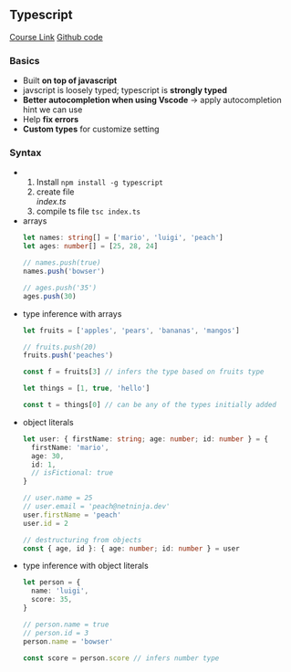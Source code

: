 ## Typescript
[Course Link](https://www.youtube.com/playlist?list=PL4cUxeGkcC9gNhFQgS4edYLqP7LkZcFMN "Link here")
[Github code](https://github.com/iamshaunjp/typescript-masterclass)
### Basics
- Built **on top of javascript**
- javscript is loosely typed; typescript is **strongly typed**
- **Better autocompletion when using Vscode** -> apply autocompletion hint we can use
- Help **fix errors**
- **Custom types** for customize setting
### Syntax
- 1. Install
     ```npm install -g typescript```  
  2. create file  
     *index.ts*
  3. compile ts file
     ```tsc index.ts```
- arrays
  ~~~ typescript
  let names: string[] = ['mario', 'luigi', 'peach']
  let ages: number[] = [25, 28, 24]

  // names.push(true)
  names.push('bowser')

  // ages.push('35')
  ages.push(30)
  ~~~
- type inference with arrays
  ~~~ typescript
  let fruits = ['apples', 'pears', 'bananas', 'mangos']

  // fruits.push(20)
  fruits.push('peaches')

  const f = fruits[3] // infers the type based on fruits type

  let things = [1, true, 'hello']

  const t = things[0] // can be any of the types initially added
  ~~~
- object literals
  ~~~ typescript
  let user: { firstName: string; age: number; id: number } = {
    firstName: 'mario',
    age: 30,
    id: 1,
    // isFictional: true
  }

  // user.name = 25
  // user.email = 'peach@netninja.dev'
  user.firstName = 'peach'
  user.id = 2

  // destructuring from objects
  const { age, id }: { age: number; id: number } = user
  ~~~
- type inference with object literals
  ~~~ typescript
  let person = {
    name: 'luigi',
    score: 35,
  }

  // person.name = true
  // person.id = 3
  person.name = 'bowser'

  const score = person.score // infers number type
  ~~~